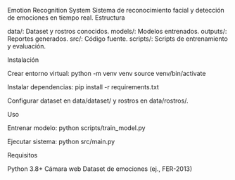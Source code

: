 Emotion Recognition System
Sistema de reconocimiento facial y detección de emociones en tiempo real.
Estructura

data/: Dataset y rostros conocidos.
models/: Modelos entrenados.
outputs/: Reportes generados.
src/: Código fuente.
scripts/: Scripts de entrenamiento y evaluación.

Instalación

Crear entorno virtual:
python -m venv venv
source venv/bin/activate


Instalar dependencias:
pip install -r requirements.txt


Configurar dataset en data/dataset/ y rostros en data/rostros/.


Uso

Entrenar modelo:
python scripts/train_model.py


Ejecutar sistema:
python src/main.py



Requisitos

Python 3.8+
Cámara web
Dataset de emociones (ej., FER-2013)

